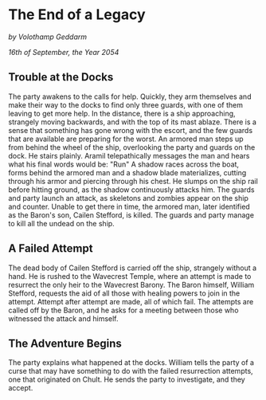 # The End of a Legacy

*by Volothamp Geddarm*

*16th of September, the Year 2054*

## Trouble at the Docks
The party awakens to the calls for help. Quickly, they arm themselves and make their way to the docks to find only three guards, with one of them leaving to get more help. In the distance, there is a ship approaching, strangely moving backwards, and with the top of its mast ablaze. There is a sense that something has gone wrong with the escort, and the few guards that are available are preparing for the worst. An armored man steps up from behind the wheel of the ship, overlooking the party and guards on the dock. He stairs plainly. Aramil telepathically messages the man and hears what his final words would be: "Run" A shadow races across the boat, forms behind the armored man and a shadow blade materializes, cutting through his armor and piercing through his chest. He slumps on the ship rail before hitting ground, as the shadow continuously attacks him. The guards and party launch an attack, as skeletons and zombies appear on the ship and counter. Unable to get there in time, the armored man, later identified as the Baron's son, Cailen Stefford, is killed. The guards and party manage to kill all the undead on the ship. 

## A Failed Attempt
The dead body of Cailen Stefford is carried off the ship, strangely without a hand. He is rushed to the Wavecrest Temple, where an attempt is made to resurrect the only heir to the Wavecrest Barony. The Baron himself, William Stefford, requests the aid of all those with healing powers to join in the attempt. Attempt after attempt are made, all of which fail. The attempts are called off by the Baron, and he asks for a meeting between those who witnessed the attack and himself. 

## The Adventure Begins
The party explains what happened at the docks. William tells the party of a curse that may have something to do with the failed resurrection attempts, one that originated on Chult. He sends the party to investigate, and they accept.
